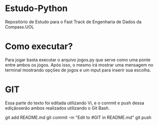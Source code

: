 # Estudo-Python
Repositório de Estudo para o Fast Track de Engenharia de Dados da Compass.UOL

# Como executar?
Para jogar basta executar o arquivo jogos.py que serve como uma ponte entre ambos os jogos.
Após isso, o mesmo irá mostrar uma mensagem no terminal mostrando opções de jogos e um input
para inserir sua escolha.

# GIT
Essa parte do texto foi editada utilizando Vi, e o commit e  push dessa ediçãoserão ambos realizados utilizando o Git Bash.

git add README.md
git commit -m "Edit to #GIT in README.md"
git push
